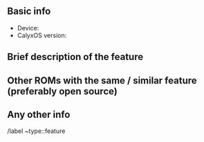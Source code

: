 ## Basic info

* Device:
* CalyxOS version:

## Brief description of the feature

## Other ROMs with the same / similar feature (preferably open source)

## Any other info


/label ~type::feature
